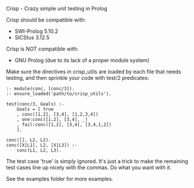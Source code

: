 Crisp - Crazy simple unit testing in Prolog

Crisp should be compatible with:
- SWI-Prolog 5.10.2
- SICStus 3.12.5

Crisp is NOT compatible with:
- GNU Prolog (due to its lack of a proper module system)

Make sure the directives in crisp_utils are loaded by each file that
needs testing, and then sprinkle your code with test/2 predicates:

	:- module(conc, [conc/3]).
	:- ensure_loaded('path/to/crisp_utils').

	test(conc/3, Goals) :-
		Goals = [ true
		, conc([1,2], [3,4], [1,2,3,4])
		, one:conc([1,2], [3,4], _)
		, fail:conc([1,2], [3,4], [3,4,1,2])
		].

	conc([], L2, L2).
	conc([X|L1], L2, [X|L3]) :-
	    conc(L1, L2, L3).

The test case 'true' is simply ignored. It's just a trick to make the
remaining test cases line up nicely with the commas. Do what you want
with it.

See the examples folder for more examples.
